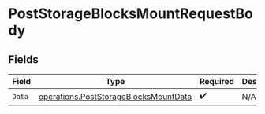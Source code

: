 # PostStorageBlocksMountRequestBody


## Fields

| Field                                                                                          | Type                                                                                           | Required                                                                                       | Description                                                                                    |
| ---------------------------------------------------------------------------------------------- | ---------------------------------------------------------------------------------------------- | ---------------------------------------------------------------------------------------------- | ---------------------------------------------------------------------------------------------- |
| `Data`                                                                                         | [operations.PostStorageBlocksMountData](../../models/operations/poststorageblocksmountdata.md) | :heavy_check_mark:                                                                             | N/A                                                                                            |